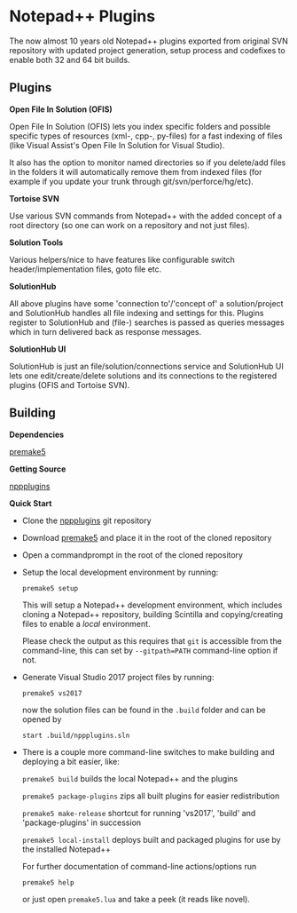 
# Notepad++ Plugins

The now almost 10 years old Notepad++ plugins exported from original SVN repository with updated project generation, setup process and codefixes to enable both 32 and 64 bit builds.

## Plugins

__Open File In Solution (OFIS)__

Open File In Solution (OFIS) lets you index specific folders and possible specific types of resources (xml-, cpp-, py-files) for a fast indexing of files (like Visual Assist's Open File In Solution for Visual Studio).

It also has the option to monitor named directories so if you delete/add files in the folders it will automatically remove them from indexed files (for example if you update your trunk through git/svn/perforce/hg/etc).

__Tortoise SVN__

Use various SVN commands from Notepad++ with the added concept of a root directory (so one can work on a repository and not just files).

__Solution Tools__

Various helpers/nice to have features like configurable switch header/implementation files, goto file etc.

__SolutionHub__

All above plugins have some 'connection to'/'concept of' a solution/project and SolutionHub handles all file indexing and settings for this. Plugins register to SolutionHub and (file-) searches is passed as queries messages which in turn delivered back as response messages.

__SolutionHub UI__

SolutionHub is just an file/solution/connections service and SolutionHub UI lets one edit/create/delete solutions and its connections to the registered plugins (OFIS and Tortoise SVN).

##	 Building

__Dependencies__

[premake5](https://premake.github.io/download.html#v5)

__Getting Source__

[nppplugins](https://github.com/incrediblejr/nppplugins)

__Quick Start__

* Clone the [nppplugins](https://github.com/incrediblejr/nppplugins) git repository
* Download [premake5](https://premake.github.io/download.html#v5) and place it in the root of the cloned repository
* Open a commandprompt in the root of the cloned repository
* Setup the local development environment by running:

  `premake5 setup`

  This will setup a Notepad++ development environment, which includes cloning a Notepad++ repository, building Scintilla and copying/creating files to enable a _local_ environment.

  Please check the output as this requires that `git` is accessible from the command-line, this can set by `--gitpath=PATH` command-line option if not.

* Generate Visual Studio 2017 project files by running:

  `premake5 vs2017`

  now the solution files can be found in the `.build` folder and can be opened by

  `start .build/nppplugins.sln`

* There is a couple more command-line switches to make building and deploying a bit easier, like:

  `premake5 build` builds the local Notepad++ and the plugins
  
  `premake5 package-plugins` zips all built plugins for easier redistribution
  
  `premake5 make-release` shortcut for running 'vs2017', 'build' and 'package-plugins' in succession
  
  `premake5 local-install` deploys built and packaged plugins for use by the installed Notepad++

  For further documentation of command-line actions/options run

  `premake5 help`

  or just open `premake5.lua` and take a peek (it reads like novel).
